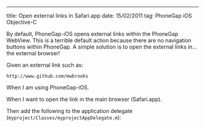 --- 
title: Open external links in Safari.app
date:  15/02/2011
tag:   PhoneGap iOS Objective-C

By default, PhoneGap-iOS opens external links within the PhoneGap WebView. This is a terrible default action because there are no navigation buttons within PhoneGap. A simple solution is to open the external links in... the external browser!

Given an external link such as:

    http://www.github.com/mwbrooks

When I am using PhoneGap-iOS.

When I want to open the link in the main browser (Safari.app).

Then add the following to the application delegate (`myproject/Classes/myprojectAppDelegate.m`):

<script src="https://gist.github.com/827979.js?file=projectAppDelegate.m"></script>